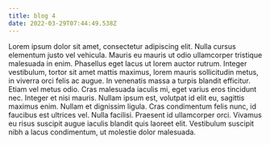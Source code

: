 ```yaml
---
title: blog 4
date: 2022-03-29T07:44:49.538Z
---
```

<!--StartFragment-->

Lorem ipsum dolor sit amet, consectetur adipiscing elit. Nulla cursus elementum justo vel vehicula. Mauris eu mauris ut odio ullamcorper tristique malesuada in enim. Phasellus eget lacus ut lorem auctor rutrum. Integer vestibulum, tortor sit amet mattis maximus, lorem mauris sollicitudin metus, in viverra orci felis ac augue. In venenatis massa a turpis blandit efficitur. Etiam vel metus odio. Cras malesuada iaculis mi, eget varius eros tincidunt nec. Integer et nisi mauris. Nullam ipsum est, volutpat id elit eu, sagittis maximus enim. Nullam et dignissim ligula. Cras condimentum felis nunc, id faucibus est ultrices vel. Nulla facilisi. Praesent id ullamcorper orci. Vivamus eu risus suscipit augue iaculis blandit quis laoreet elit. Vestibulum suscipit nibh a lacus condimentum, ut molestie dolor malesuada.

<!--EndFragment-->